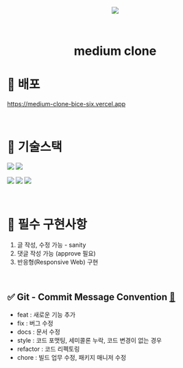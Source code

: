 <p align="middle" >
  <img src="https://user-images.githubusercontent.com/24728385/156501535-48ebd948-f81d-419c-ab5b-3a621b83018a.png"/>
</p>
<br/>
<h1 align="middle">medium clone</h1>

# 🔗 배포
https://medium-clone-bice-six.vercel.app

<br>

# 📱 기술스택

<img src="https://img.shields.io/badge/Next-black?style=for-the-badge&logo=next.js&logoColor=white"> <img src="https://img.shields.io/badge/sanity.io-e43b2c?style=for-the-badge&logo=sanity.io&logoColor=white"/>

<img src="https://img.shields.io/badge/react-61DAFB?style=for-the-badge&logo=react&logoColor=black"> <img src="https://img.shields.io/badge/typescript-%23007ACC.svg?style=for-the-badge&logo=typescript&logoColor=white"> <img src="https://img.shields.io/badge/tailwindcss-%2338B2AC.svg?style=for-the-badge&logo=tailwind-css&logoColor=white"> 

<br>

# 🏹 필수 구현사항

1. 글 작성, 수정 가능 - sanity
2. 댓글 작성 가능 (approve 필요)
4. 반응형(Responsive Web) 구현

<br>

## ✅ Git - Commit Message Convention [🔗](https://doublesprogramming.tistory.com/256)

- feat : 새로운 기능 추가
- fix : 버그 수정
- docs : 문서 수정
- style : 코드 포맷팅, 세미콜론 누락, 코드 변경이 없는 경우
- refactor : 코드 리펙토링
- chore : 빌드 업무 수정, 패키지 매니저 수정
